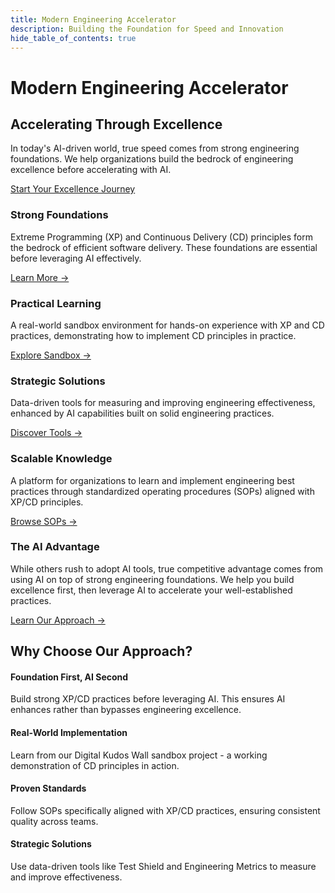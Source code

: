 ```yaml
---
title: Modern Engineering Accelerator
description: Building the Foundation for Speed and Innovation
hide_table_of_contents: true
---
```


# Modern Engineering Accelerator

## Accelerating Through Excellence

In today's AI-driven world, true speed comes from strong engineering foundations. We help organizations build the bedrock of engineering excellence before accelerating with AI.

<div class="cta-container">
<a href="/docs/foundation/introduction" class="button button--primary button--lg">Start Your Excellence Journey</a>
</div>

<div class="features-container">
<div class="top-row">
  <div class="feature-card">
    <h3>Strong Foundations</h3>
    <p>Extreme Programming (XP) and Continuous Delivery (CD) principles form the bedrock of efficient software delivery. These foundations are essential before leveraging AI effectively.</p>
    <a href="/docs/foundation/introduction" class="learn-more">Learn More →</a>
  </div>

  <div class="feature-card">
    <h3>Practical Learning</h3>
    <p>A real-world sandbox environment for hands-on experience with XP and CD practices, demonstrating how to implement CD principles in practice.</p>
    <a href="/docs/sandbox/overview" class="learn-more">Explore Sandbox →</a>
  </div>

  <div class="feature-card">
    <h3>Strategic Solutions</h3>
    <p>Data-driven tools for measuring and improving engineering effectiveness, enhanced by AI capabilities built on solid engineering practices.</p>
    <a href="/docs/advanced/test-shield" class="learn-more">Discover Tools →</a>
  </div>
</div>

<div class="bottom-row">
  <div class="feature-card">
    <h3>Scalable Knowledge</h3>
    <p>A platform for organizations to learn and implement engineering best practices through standardized operating procedures (SOPs) aligned with XP/CD principles.</p>
    <a href="/docs/foundation/engineering-sops" class="learn-more">Browse SOPs →</a>
  </div>

  <div class="feature-card highlight-card">
    <h3>The AI Advantage</h3>
    <p>While others rush to adopt AI tools, true competitive advantage comes from using AI on top of strong engineering foundations. We help you build excellence first, then leverage AI to accelerate your well-established practices.</p>
    <a href="/docs/foundation/introduction#the-ai-advantage-through-engineering-excellence" class="learn-more">Learn Our Approach →</a>
  </div>
</div>
</div>

## Why Choose Our Approach?

<div class="benefits-container">

<div class="benefit-item">
  <h4>Foundation First, AI Second</h4>
  <p>Build strong XP/CD practices before leveraging AI. This ensures AI enhances rather than bypasses engineering excellence.</p>
</div>

<div class="benefit-item">
  <h4>Real-World Implementation</h4>
  <p>Learn from our Digital Kudos Wall sandbox project - a working demonstration of CD principles in action.</p>
</div>

<div class="benefit-item">
  <h4>Proven Standards</h4>
  <p>Follow SOPs specifically aligned with XP/CD practices, ensuring consistent quality across teams.</p>
</div>

<div class="benefit-item">
  <h4>Strategic Solutions</h4>
  <p>Use data-driven tools like Test Shield and Engineering Metrics to measure and improve effectiveness.</p>
</div>

</div>

<!-- ## Your Path to Engineering Excellence

1. **Build Strong Foundations**

   - Master XP and CD principles
   - Implement engineering best practices
   - Establish quality standards

2. **Standardize Excellence**

   - Follow proven SOPs
   - Ensure consistency across teams
   - Maintain high standards at speed

3. **Accelerate with AI**
   - Leverage AI on solid foundations
   - Scale engineering capabilities
   - Move fast without compromising quality -->

<style>
{`
.features-container {
  display: flex;
  flex-direction: column;
  gap: 2rem;
  margin: 3rem 0;
}

.top-row {
  display: grid;
  grid-template-columns: repeat(3, 1fr);
  gap: 2rem;
}

.bottom-row {
  display: grid;
  grid-template-columns: repeat(2, 1fr);
  gap: 2rem;
}

.feature-card {
  padding: 2rem;
  border-radius: 8px;
  background: var(--ifm-card-background-color);
  box-shadow: var(--ifm-global-shadow-lw);
  height: 100%;
  display: flex;
  flex-direction: column;
}

.highlight-card {
  background: linear-gradient(to bottom right, var(--ifm-color-primary-lightest), var(--ifm-color-primary-light));
  color: var(--ifm-color-emphasis-900);
}

.highlight-card .learn-more {
  color: var(--ifm-color-emphasis-900);
}

/* Make cards responsive on smaller screens */
@media (max-width: 996px) {
  .top-row,
  .bottom-row {
    grid-template-columns: 1fr;
  }
}

.benefits-container {
  display: grid;
  grid-template-columns: repeat(auto-fit, minmax(250px, 1fr));
  gap: 1.5rem;
  margin: 2rem 0;
}

.benefit-item {
  padding: 1.5rem;
  border-radius: 8px;
  background: var(--ifm-background-surface-color);
}

.cta-container {
  text-align: center;
  margin: 3rem 0;
}

.cta-container p {
  margin: 0;
}

.learn-more {
  display: inline-block;
  margin-top: auto;
  padding-top: 1rem;
  font-weight: 600;
}
`}
</style>
